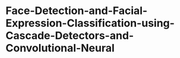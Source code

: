 # Face-Detection-and-Facial-Expression-Classification-using-Cascade-Detectors-and-Convolutional-Neural